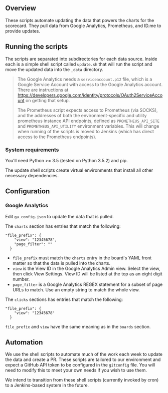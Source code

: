 ## Overview

These scripts automate updating the data that powers the charts for the scorecard. They pull data from Google Analytics, Prometheus, and ID.me to provide updates.

## Running the scripts

The scripts are separated into subdirectories for each data source. Inside each is a simple shell script called
`update.sh` that will run the script and move the updated data into the `_data` directory.

>The Google Analytics needs a `serviceaccount.p12` file, which is a Google Service Account with access to the Google Analytics account. There are instructions at https://developers.google.com/identity/protocols/OAuth2ServiceAccount on getting that setup.
>
>The Prometheus script expects access to Prometheus (via SOCKS), and the addresses of both the environment-specific and utility prometheus instance API endpoints, defined as `PROMETHEUS_API_SITE` and `PROMETHEUS_API_UTILITY` environment variables. This will change
 when running of the scripts is moved to Jenkins (which has direct access to the Prometheus endpoints).

### System requirements

You'll need Python >= 3.5 (tested on Python 3.5.2) and pip.

The update shell scripts create virtual environments that install all other necessary dependencies.

## Configuration

### Google Analytics

Edit `ga_config.json` to update the data that is pulled.

The `charts` section has entries that match the following:

```
"file_prefix": {
    "view": "12345678",
    "page_filter": ""
  }
```

- `file_prefix` must match the `charts` entry in the board's YAML front matter so that the data is pulled into the charts.
- `view` is the View ID in the Google Analytics Admin view. Select the view, then click View Settings. View ID will be listed at the top as an eight digit number.
- `page_filter` is a Google Analytics REGEX statement for a subset of page URLs to match. Use an empty string to match the whole view.

The `clicks` sections has entries that match the following:

```
"file_prefix": {
    "view": "12345678"
  }
```

`file_prefix` and `view` have the same meaning as in the `boards` section.

## Automation

We use the shell scripts to automate much of the work each week to update the data and create a PR. These scripts are tailored to our environment and expect a GitHub API token to be configured in the `gitconfig` file. You will need to modify this to meet your own needs if you wish to use them.

We intend to transition from these shell scripts (currently invoked by cron) to a Jenkins-based system in the future.
